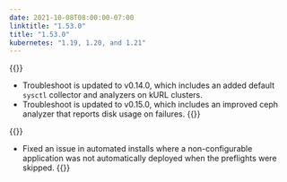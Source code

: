 ```yaml
---
date: 2021-10-08T08:00:00-07:00
linktitle: "1.53.0"
title: "1.53.0"
kubernetes: "1.19, 1.20, and 1.21"
---
```


{{<features>}}
 * Troubleshoot is updated to v0.14.0, which includes an added default `sysctl` collector and analyzers on kURL clusters.
 * Troubleshoot is updated to v0.15.0, which includes an improved ceph analyzer that reports disk usage on failures.
{{</features>}}

{{<fixes>}}
 * Fixed an issue in automated installs where a non-configurable application was not automatically deployed when the preflights were skipped.
{{</fixes>}}

